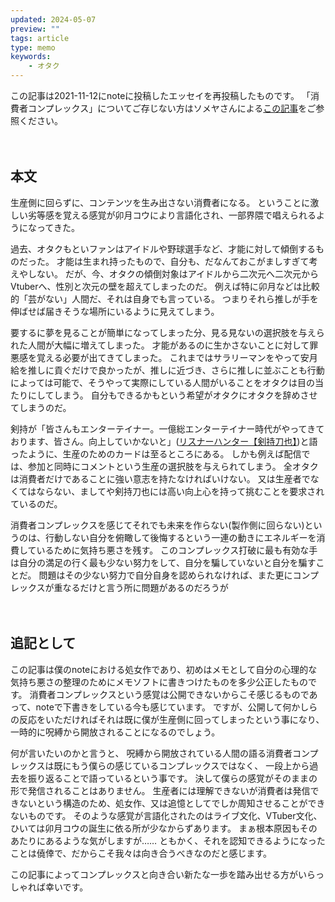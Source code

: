 ```yaml
---
updated: 2024-05-07
preview: ""
tags: article
type: memo
keywords:
    - オタク
---
```


この記事は2021-11-12にnoteに投稿したエッセイを再投稿したものです。
「消費者コンプレックス」についてご存じない方はソメヤさんによる[この記事](https://note.com/kwkw_k2/n/n8e11a4807fde)をご参照ください。

　

## 本文

生産側に回らずに、コンテンツを生み出さない消費者になる。
ということに激しい劣等感を覚える感覚が卯月コウにより言語化され、一部界隈で唱えられるようになってきた。

<!--抜粋ここまで-->

過去、オタクもといファンはアイドルや野球選手など、才能に対して傾倒するものだった。
才能は生まれ持ったもので、自分も、だなんておこがましすぎて考えやしない。
だが、今、オタクの傾倒対象はアイドルから二次元へ二次元からVtuberへ、性別と次元の壁を超えてしまったのだ。
例えば特に卯月などは比較的「芸がない」人間だ、それは自身でも言っている。
つまりそれら推しが手を伸ばせば届きそうな場所にいるように見えてしまう。

要するに夢を見ることが簡単になってしまった分、見る見ないの選択肢を与えられた人間が大幅に増えてしまった。
才能があるのに生かさないことに対して罪悪感を覚える必要が出てきてしまった。
これまではサラリーマンをやって安月給を推しに貢ぐだけで良かったが、推しに近づき、さらに推しに並ぶことも行動によっては可能で、そうやって実際にしている人間がいることをオタクは目の当たりにしてしまう。
自分もできるかもという希望がオタクにオタクを辞めさせてしまうのだ。

剣持が「皆さんもエンターテイナー。一億総エンターテイナー時代がやってきております、皆さん。向上していかないと」([リスナーハンター【剣持刀也】](https://youtu.be/dvGVnLv8aBM?t=1502))と語ったように、生産のためのカードは至るところにある。
しかも例えば配信では、参加と同時にコメントという生産の選択肢を与えられてしまう。
全オタクは消費者だけであることに強い意志を持たなければいけない。
又は生産者でなくてはならない、ましてや剣持刀也には高い向上心を持って挑むことを要求されているのだ。

消費者コンプレックスを感じてそれでも未来を作らない(製作側に回らない)というのは、行動しない自分を俯瞰して後悔するという一連の動きにエネルギーを消費しているために気持ち悪さを残す。
このコンプレックス打破に最も有効な手は自分の満足の行く最も少ない努力をして、自分を騙していないと自分を騙すことだ。
問題はその少ない努力で自分自身を認められなければ、また更にコンプレックスが重なるだけと言う所に問題があるのだろうが

　

## 追記として

この記事は僕のnoteにおける処女作であり、初めはメモとして自分の心理的な気持ち悪さの整理のためにメモソフトに書きつけたものを多少公正したものです。
消費者コンプレックスという感覚は公開できないからこそ感じるものであって、noteで下書きをしている今も感じています。
ですが、公開して何かしらの反応をいただければそれは既に僕が生産側に回ってしまったという事になり、一時的に呪縛から開放されることになるのでしょう。

何が言いたいのかと言うと、
呪縛から開放されている人間の語る消費者コンプレックスは既にもう僕らの感じているコンプレックスではなく、
一段上から過去を振り返ることで語っているという事です。
決して僕らの感覚がそのままの形で発信されることはありません。
生産者には理解できないが消費者は発信できないという構造のため、処女作、又は追憶としてでしか周知させることができないものです。
そのような感覚が言語化されたのはライブ文化、VTuber文化、ひいては卯月コウの誕生に依る所が少なからずあります。
まぁ根本原因もそのあたりにあるような気がしますが……
ともかく、それを認知できるようになったことは僥倖で、だからこそ我々は向き合うべきなのだと感じます。

この記事によってコンプレックスと向き合い新たな一歩を踏み出せる方がいらっしゃれば幸いです。

